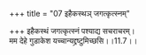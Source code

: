 +++
title = "07 इहैकस्थञ् जगत्कृत्स्नम्"

+++
इहैकस्थं जगत्कृत्स्नं पश्याद्य सचराचरम्।  
मम देहे गुडाकेश यच्चान्यद्द्रष्टुमिच्छसि।।11.7।।